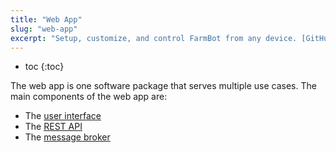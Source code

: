 ```yaml
---
title: "Web App"
slug: "web-app"
excerpt: "Setup, customize, and control FarmBot from any device. [GitHub repository](https://github.com/FarmBot/Farmbot-Web-App)."
---
```


* toc
{:toc}

The web app is one software package that serves multiple use cases. The main components of the web app are:

 * The [user interface](/v10/Documentation/web-app/user-interface.md)
 * The [REST API](/v10/Documentation/web-app/rest-api.md)
 * The [message broker](/v10/Documentation/web-app/message-broker.md)
